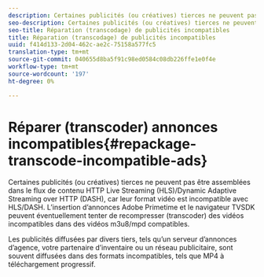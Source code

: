 ```yaml
---
description: Certaines publicités (ou créatives) tierces ne peuvent pas être assemblées dans le flux de contenu HTTP Live Streaming (HLS)/Dynamic Adaptive Streaming over HTTP (DASH), car leur format vidéo est incompatible avec HLS/DASH. L’insertion d’annonces Adobe Primetime et le navigateur TVSDK peuvent éventuellement tenter de recompresser (transcoder) des vidéos incompatibles dans des vidéos m3u8/mpd compatibles.
seo-description: Certaines publicités (ou créatives) tierces ne peuvent pas être assemblées dans le flux de contenu HTTP Live Streaming (HLS)/Dynamic Adaptive Streaming over HTTP (DASH), car leur format vidéo est incompatible avec HLS/DASH. L’insertion d’annonces Adobe Primetime et le navigateur TVSDK peuvent éventuellement tenter de recompresser (transcoder) des vidéos incompatibles dans des vidéos m3u8/mpd compatibles.
seo-title: Réparation (transcodage) de publicités incompatibles
title: Réparation (transcodage) de publicités incompatibles
uuid: f414d133-2d04-462c-ae2c-75158a577fc5
translation-type: tm+mt
source-git-commit: 040655d8ba5f91c98ed0584c08db226ffe1e0f4e
workflow-type: tm+mt
source-wordcount: '197'
ht-degree: 0%

---
```



# Réparer (transcoder) annonces incompatibles{#repackage-transcode-incompatible-ads}

Certaines publicités (ou créatives) tierces ne peuvent pas être assemblées dans le flux de contenu HTTP Live Streaming (HLS)/Dynamic Adaptive Streaming over HTTP (DASH), car leur format vidéo est incompatible avec HLS/DASH. L’insertion d’annonces Adobe Primetime et le navigateur TVSDK peuvent éventuellement tenter de recompresser (transcoder) des vidéos incompatibles dans des vidéos m3u8/mpd compatibles.

Les publicités diffusées par divers tiers, tels qu’un serveur d’annonces d’agence, votre partenaire d’inventaire ou un réseau publicitaire, sont souvent diffusées dans des formats incompatibles, tels que MP4 à téléchargement progressif.
